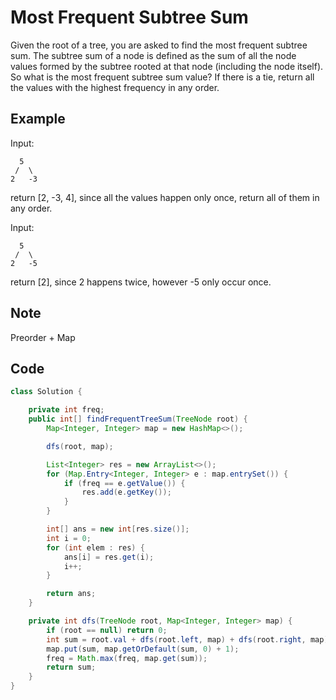 # Most Frequent Subtree Sum

Given the root of a tree, you are asked to find the most frequent subtree sum. The subtree sum of a node is defined as the sum of all the node values formed by the subtree rooted at that node (including the node itself). So what is the most frequent subtree sum value? If there is a tie, return all the values with the highest frequency in any order.

## Example

Input:

```
  5
 /  \
2   -3
```

return \[2, -3, 4], since all the values happen only once, return all of them in any order.

Input:

```
  5
 /  \
2   -5
```

return \[2], since 2 happens twice, however -5 only occur once.

## Note

Preorder + Map

## Code

```java
class Solution {

    private int freq;
    public int[] findFrequentTreeSum(TreeNode root) {
        Map<Integer, Integer> map = new HashMap<>();

        dfs(root, map);

        List<Integer> res = new ArrayList<>();
        for (Map.Entry<Integer, Integer> e : map.entrySet()) {
            if (freq == e.getValue()) {
                res.add(e.getKey());
            }
        }

        int[] ans = new int[res.size()];
        int i = 0;
        for (int elem : res) {
            ans[i] = res.get(i);
            i++;
        }

        return ans;
    }

    private int dfs(TreeNode root, Map<Integer, Integer> map) {
        if (root == null) return 0;
        int sum = root.val + dfs(root.left, map) + dfs(root.right, map);
        map.put(sum, map.getOrDefault(sum, 0) + 1);
        freq = Math.max(freq, map.get(sum));
        return sum;
    }
}
```
